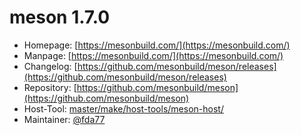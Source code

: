 # meson 1.7.0
 - Homepage: [https://mesonbuild.com/](https://mesonbuild.com/)
 - Manpage: [https://mesonbuild.com/](https://mesonbuild.com/)
 - Changelog: [https://github.com/mesonbuild/meson/releases](https://github.com/mesonbuild/meson/releases)
 - Repository: [https://github.com/mesonbuild/meson](https://github.com/mesonbuild/meson)
 - Host-Tool: [master/make/host-tools/meson-host/](https://github.com/Freetz-NG/freetz-ng/tree/master/make/host-tools/meson-host/)
 - Maintainer: [@fda77](https://github.com/fda77)

